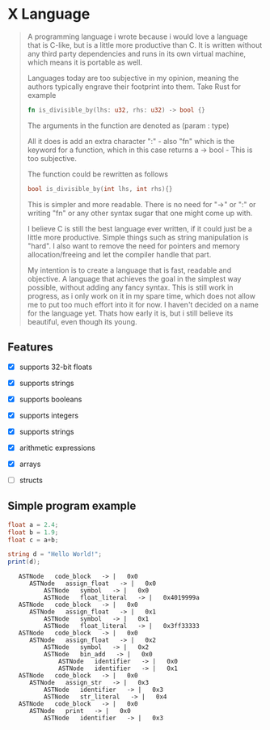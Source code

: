 # X Language

> A programming language i wrote because i would love a language that is C-like, but is a little more productive than C. It is written without any third party dependencies and runs in its own virtual machine, which means it is portable as well. 
>
> Languages today are too subjective in my opinion, meaning the authors typically engrave their footprint into them. 
> Take Rust for example
> ```Rust 
> fn is_divisible_by(lhs: u32, rhs: u32) -> bool {}
> ```
> The arguments in the function are denoted as (param : type)
> 
> All it does is add an extra character ":" - also "fn" which is the keyword for a function, which in this case returns a -> bool - This is too subjective. 
> 
> The function could be rewritten as follows
> ```C
> bool is_divisible_by(int lhs, int rhs){}
> ``` 
> This is simpler and more readable. There is no need for "->" or ":" or writing "fn" or any other syntax sugar that one might come up with.
> 
> I believe C is still the best language ever written, if it could just be a little more productive. Simple things such as string manipulation is "hard". I also want to remove the need for pointers and memory allocation/freeing and let the compiler handle that part.
>
> My intention is to create a language that is fast, readable and objective. A language that achieves the goal in the simplest way possible, without adding any fancy syntax.
> This is still work in progress, as i only work on it in my spare time, which does not allow me to put too much effort into it for now. I haven't decided on a name for the language yet. Thats how early it is, but i still believe its beautiful, even though its young. 

## Features 
- [X] supports 32-bit floats
- [X] supports strings 
- [X] supports booleans
- [X] supports integers 
- [X] supports strings 
- [X] arithmetic expressions
- [X] arrays 
- [ ] structs


## Simple program example
```C#
float a = 2.4; 
float b = 1.9;
float c = a+b;

string d = "Hello World!";
print(d);
```

```
   ASTNode   code_block   -> |   0x0  
      ASTNode   assign_float   -> |   0x0  
          ASTNode   symbol   -> |   0x0  
          ASTNode   float_literal   -> |   0x4019999a  
   ASTNode   code_block   -> |   0x0  
      ASTNode   assign_float   -> |   0x1  
          ASTNode   symbol   -> |   0x1  
          ASTNode   float_literal   -> |   0x3ff33333  
   ASTNode   code_block   -> |   0x0  
      ASTNode   assign_float   -> |   0x2  
          ASTNode   symbol   -> |   0x2  
          ASTNode   bin_add   -> |   0x0  
              ASTNode   identifier   -> |   0x0  
              ASTNode   identifier   -> |   0x1  
   ASTNode   code_block   -> |   0x0  
      ASTNode   assign_str   -> |   0x3  
          ASTNode   identifier   -> |   0x3  
          ASTNode   str_literal   -> |   0x4  
   ASTNode   code_block   -> |   0x0  
      ASTNode   print   -> |   0x0  
          ASTNode   identifier   -> |   0x3  
```
